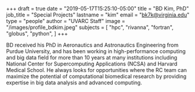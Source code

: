 +++
draft = true
date = "2019-05-17T15:25:10-05:00"
title = "BD Kim, PhD"
job_title = "Special Projects"
lastname = "kim"
email = "bk7k@virginia.edu"
type = "people"
author = "UVARC Staff"
image = "/images/profile_bdkim.jpeg"
subjects = [
  "hpc",
  "rivanna",
  "fortran",
  "globus",
  "python",
]
+++

BD received his PhD in Aeronautics and Astronautics Engineering from Purdue University, and has been working in high-performance computing and big data field for more than 10 years at many institutions including National Center for Supercomputing Applications (NCSA) and Harvard Medical School. He always looks for opportunities where the RC team can maximize the potential of computational biomedical research by providing expertise in big data analysis and advanced computing.
